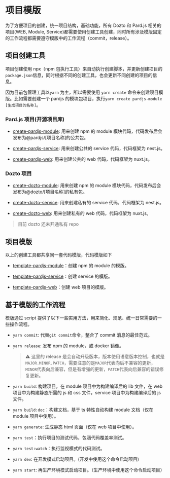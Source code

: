 # 项目模版

为了方便项目的创建，统一项目结构，基础功能，所有 Dozto 和 Pard.js 相关的项目(WEB, Module, Service)都需要使用创建工具创建，同时所有涉及模版固定的工作流程都需要遵守模版中的工作流程（commit，release）。

## 项目创建工具

项目创建使用 npx（npm 包执行工具）来自动执行创建脚本，并更新创建项目的`package.json`信息，同时根据不同的创建工具，也会更新不同创建的项目的信息。

因为目前包管理工具以`yarn` 为主，所以需要使用 `yarn create` 命令来创建项目模版。比如需要创建一个 pardjs 的模块包项目，执行`yarn create pardjs-module [生成项目的名称]`。

### Pard.js 项目(开源项目库)

- [create-pardjs-module](https://github.com/pardjs/create-pardjs-module): 用来创建 npm 的 module 模块代码，代码发布后会发布为@pardjs/[项目名称]的公共包。

- [create-pardjs-service](https://github.com/pardjs/create-pardjs-service): 用来创建公共的 service 代码，代码框架为 nest.js。
- [create-pardjs-web](https://github.com/pardjs/create-pardjs-web): 用来创建公共的 web 代码，代码框架为 nuxt.js。

### Dozto 项目

- [create-dozto-module](https://github.com/dozto/create-dozto-module): 用来创建 npm 的 module 模块代码，代码发布后会发布为@dozto/[项目名称]的私有包。

- [create-dozto-service](https://github.com/dozto/create-dozto-service): 用来创建私有的 service 代码，代码框架为 nest.js。
- [create-dozto-web](https://github.com/dozto/create-dozto-web): 用来创建私有的 web 代码，代码框架为 nuxt.js。

> 目前 dozto 还未开通私有 repo

## 项目模版

以上的创建工具都共享同一套代码模版，代码模版如下

- [template-pardjs-module](https://github.com/pardjs/template-pardjs-module)：创建 npm 的 module 的模版。

- [template-pardjs-service](https://github.com/pardjs/template-pardjs-service)：创建 service 的模版。

- [template-pardjs-web](https://github.com/pardjs/template-pardjs-web)：创建 web 项目的模版。

## 基于模版的工作流程

模版通过 script 提供了以下一些实用方法，用来简化、规范、统一日常需要的一些操作流程。

- `yarn commit`: 代替`git commit`命令，整合了 commit 消息的最佳范式。

- `yarn release`: 发布 npm 的 module，或 docker 镜像。

  > ⚠️ 这里的 release 是会自动升级版本，版本使用语意版本控制，也就是`MAJOR.MINOR.PATCH`，需要注意的是`MAJOR`代表向后不兼容的更新，`MINOR`代表向后兼容，但是有增强的更新，`PATCH`代表向后兼容的错误修复更新。

- `yarn build`: 构建项目，在 module 项目中为构建编译后的 lib 文件，在 web 项目中为构建静态所需的 js 和 css 文件，service 项目中为构建编译后的 js 文件。

- `yarn build:doc`：构建文档，基于 ts 特性自动构建 module 文档（仅在 module 项目中使用）。

- `yarn generate`: 生成静态 html 页面（仅在 web 项目中使用）。

- `yarn test`：执行项目的测试代码，包涵代码覆盖率测试。

- `yarn test:watch`：执行监视模式的代码测试。

- `yarn dev`: 在开发模式启动项目。(开发中使用这个命令启动项目)

- `yarn start`: 再生产环境模式启动项目。（生产环境中使用这个命令启动项目）
